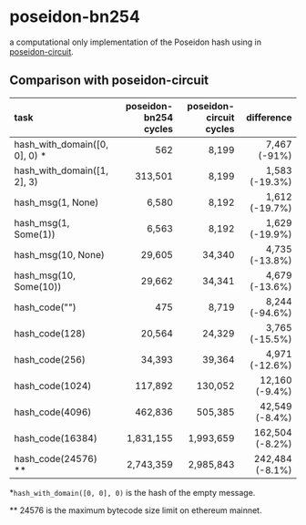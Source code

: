 # poseidon-bn254

a computational only implementation of the Poseidon hash using in 
[poseidon-circuit](https://github.com/scroll-tech/poseidon-circuit).

## Comparison with poseidon-circuit

| task                          | poseidon-bn254 cycles | poseidon-circuit cycles |      difference |
|:------------------------------|----------------------:|------------------------:|----------------:|
| hash_with_domain([0, 0], 0) * |                   562 |                   8,199 |    7,467 (-91%) |
| hash_with_domain([1, 2], 3)   |               313,501 |                   8,199 |  1,583 (-19.3%) |
| hash_msg(1, None)             |                 6,580 |                   8,192 |  1,612 (-19.7%) |
| hash_msg(1, Some(1))          |                 6,563 |                   8,192 |  1,629 (-19.9%) |
| hash_msg(10, None)            |                29,605 |                  34,340 |  4,735 (-13.8%) |
| hash_msg(10, Some(10))        |                29,662 |                  34,341 |  4,679 (-13.6%) |
| hash_code("")                 |                   475 |                   8,719 |  8,244 (-94.6%) |
| hash_code(128)                |                20,564 |                  24,329 |  3,765 (-15.5%) |
| hash_code(256)                |                34,393 |                  39,364 |  4,971 (-12.6%) |
| hash_code(1024)               |               117,892 |                 130,052 |  12,160 (-9.4%) |
| hash_code(4096)               |               462,836 |                 505,385 |  42,549 (-8.4%) |
| hash_code(16384)              |             1,831,155 |               1,993,659 | 162,504 (-8.2%) |
| hash_code(24576) **           |             2,743,359 |               2,985,843 | 242,484 (-8.1%) |

&ast;`hash_with_domain([0, 0], 0)` is the hash of the empty message.

** 24576 is the maximum bytecode size limit on ethereum mainnet.